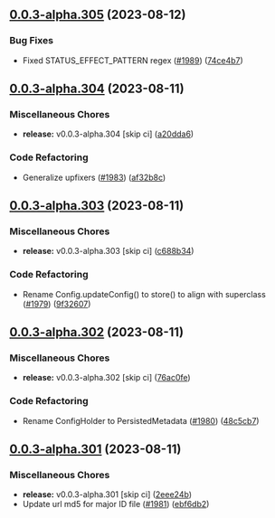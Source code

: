 ## [0.0.3-alpha.305](https://github.com/Wynntils/Artemis/compare/v0.0.3-alpha.304...v0.0.3-alpha.305) (2023-08-12)


### Bug Fixes

* Fixed STATUS_EFFECT_PATTERN regex ([#1989](https://github.com/Wynntils/Artemis/issues/1989)) ([74ce4b7](https://github.com/Wynntils/Artemis/commit/74ce4b7cd5509fc1a68981f14e274d35af89eb37))

## [0.0.3-alpha.304](https://github.com/Wynntils/Artemis/compare/v0.0.3-alpha.303...v0.0.3-alpha.304) (2023-08-11)


### Miscellaneous Chores

* **release:** v0.0.3-alpha.304 [skip ci] ([a20dda6](https://github.com/Wynntils/Artemis/commit/a20dda68ca73c2dcb5142a9b91cf0e4fa480eb5f))


### Code Refactoring

* Generalize upfixers ([#1983](https://github.com/Wynntils/Artemis/issues/1983)) ([af32b8c](https://github.com/Wynntils/Artemis/commit/af32b8ccbe8edc393deebce985291ec29cddc7b6))

## [0.0.3-alpha.303](https://github.com/Wynntils/Artemis/compare/v0.0.3-alpha.302...v0.0.3-alpha.303) (2023-08-11)


### Miscellaneous Chores

* **release:** v0.0.3-alpha.303 [skip ci] ([c688b34](https://github.com/Wynntils/Artemis/commit/c688b34f66d194938561792f9233182f6029534c))


### Code Refactoring

* Rename Config.updateConfig() to store() to align with superclass ([#1979](https://github.com/Wynntils/Artemis/issues/1979)) ([9f32607](https://github.com/Wynntils/Artemis/commit/9f32607e826c0e1073d8dca40c754df782989dc4))

## [0.0.3-alpha.302](https://github.com/Wynntils/Artemis/compare/v0.0.3-alpha.301...v0.0.3-alpha.302) (2023-08-11)


### Miscellaneous Chores

* **release:** v0.0.3-alpha.302 [skip ci] ([76ac0fe](https://github.com/Wynntils/Artemis/commit/76ac0fe119efc30ebe3b26305c6ba0477755169b))


### Code Refactoring

* Rename ConfigHolder to PersistedMetadata ([#1980](https://github.com/Wynntils/Artemis/issues/1980)) ([48c5cb7](https://github.com/Wynntils/Artemis/commit/48c5cb7712d0406fb12b195f5d824818f55a112e))

## [0.0.3-alpha.301](https://github.com/Wynntils/Artemis/compare/v0.0.3-alpha.300...v0.0.3-alpha.301) (2023-08-11)


### Miscellaneous Chores

* **release:** v0.0.3-alpha.301 [skip ci] ([2eee24b](https://github.com/Wynntils/Artemis/commit/2eee24b889ee7b813cf1ada817eac3f4bd2d9bd1))
* Update url md5 for major ID file ([#1981](https://github.com/Wynntils/Artemis/issues/1981)) ([ebf6db2](https://github.com/Wynntils/Artemis/commit/ebf6db234309e5d37c23a7bf4d79e9d49c9f3378))

